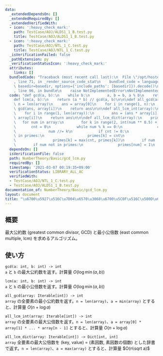 ```yaml
---
data:
  _extendedDependsOn: []
  _extendedRequiredBy: []
  _extendedVerifiedWith:
  - icon: ':heavy_check_mark:'
    path: TestCase/AOJ/ALDS1_1_B.test.py
    title: TestCase/AOJ/ALDS1_1_B.test.py
  - icon: ':heavy_check_mark:'
    path: TestCase/AOJ/NTL_1_C.test.py
    title: TestCase/AOJ/NTL_1_C.test.py
  _isVerificationFailed: false
  _pathExtension: py
  _verificationStatusIcon: ':heavy_check_mark:'
  attributes:
    links: []
  bundledCode: "Traceback (most recent call last):\n  File \"/opt/hostedtoolcache/Python/3.10.5/x64/lib/python3.10/site-packages/onlinejudge_verify/documentation/build.py\"\
    , line 71, in _render_source_code_stat\n    bundled_code = language.bundle(stat.path,\
    \ basedir=basedir, options={'include_paths': [basedir]}).decode()\n  File \"/opt/hostedtoolcache/Python/3.10.5/x64/lib/python3.10/site-packages/onlinejudge_verify/languages/python.py\"\
    , line 96, in bundle\n    raise NotImplementedError\nNotImplementedError\n"
  code: "def gcd(a, b):\n    while b:\n        a, b = b, a % b\n    return a\n\n\n\
    def lcm(a, b):\n    return (a * b) // gcd(a, b)\n\n\ndef all_gcd(array):\n   \
    \ n = len(array)\n    ans = array[0]\n    for i in range(1, n):\n        ans =\
    \ gcd(ans, array[i])\n    return ans\n\n\ndef all_lcm_int(array):\n    ans = array[0]\n\
    \    for i in range(1, len(array)):\n        ans = (ans * array[i]) // gcd(ans,\
    \ array[i])\n    return ans\n\n\ndef all_lcm_dict(array):\n    primes = {}\n \
    \   for num in array:\n        for k in range(2, int(num ** 0.5) + 1):\n     \
    \       cnt = 0\n            while num % k == 0:\n                cnt += 1\n \
    \               num //= k\n            if cnt != 0:\n                if k not\
    \ in primes:\n                    primes[k] = cnt\n                else:\n   \
    \                 primes[k] = max(cnt, primes[k])\n        if num != 1:\n    \
    \        if num not in primes:\n                primes[num] = 1\n    return primes\n"
  dependsOn: []
  isVerificationFile: false
  path: NumberTheory/Basic/gcd_lcm.py
  requiredBy: []
  timestamp: '2021-03-07 00:19:35+09:00'
  verificationStatus: LIBRARY_ALL_AC
  verifiedWith:
  - TestCase/AOJ/NTL_1_C.test.py
  - TestCase/AOJ/ALDS1_1_B.test.py
documentation_of: NumberTheory/Basic/gcd_lcm.py
layout: document
title: "\u6700\u5927\u516C\u7D04\u6570\u3068\u6700\u5C0F\u516C\u500D\u6570"
---
```


## 概要
最大公約数 (greatest common divisor, GCD) と最小公倍数 (east common multiple, lcm) を求めるアルゴリズム。

## 使い方
`gcd(a: int, b: int) -> int`  
`a` と `b` の最大公約数を返す。計算量 $O(\log \min(a, b))$

`lcm(a: int, b: int) -> int`  
`a` と `b` の最小公倍数を返す。計算量 $O(\log \min(a, b))$

`all_gcd(array: Iterable[int]) -> int`  
`array` の全要素の最小公約数を返す。`n = len(array)`、`a = min(array)` とすると、計算量 $O(n + \log a)$

`all_lcm_int(array: Iterable[int]) -> int`  
`array` の全要素の最大公倍数を返す。`n = len(array)`、`a = array[0] * array[1] * ... * array[n - 1]` とすると、計算量 $O(n + \log a)$

`all_lcm_dict(array: Iterable[int]) -> Dict[int, int]`  
`array` 全要素の最大公倍数を (key, value) = (素因数, 素因数の個数) とした辞書で返す。`n = len(array)`、`a = max(array)` とすると、計算量 $O(n\sqrt a)$
